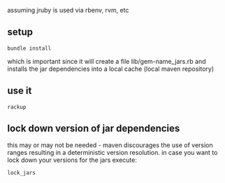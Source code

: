 assuming jruby is used via rbenv, rvm, etc

## setup

```
bundle install
```

which is important since it will create a file lib/gem-name_jars.rb
and installs the jar dependencies into a local cache (local maven repository)

## use it

```
rackup
```

## lock down version of jar dependencies

this may or may not be needed - maven discourages the use of version ranges resulting in a deterministic version resolution. in case you want to lock down your versions for the jars execute:

```
lock_jars
```

